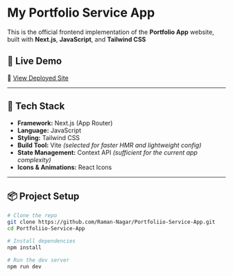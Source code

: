 # My Portfolio Service App

This is the official frontend implementation of the **Portfolio App** website, built with **Next.js**, **JavaScript**, and **Tailwind CSS**

## 🚀 Live Demo

🔗 [View Deployed Site](https://portfoliio-service-app.vercel.app)

---

## 🧰 Tech Stack

- **Framework:** Next.js (App Router)
- **Language:** JavaScript
- **Styling:** Tailwind CSS
- **Build Tool:** Vite *(selected for faster HMR and lightweight config)*
- **State Management:** Context API *(sufficient for the current app complexity)*
- **Icons & Animations:** React Icons

---

## 📦 Project Setup

```bash
# Clone the repo
git clone https://github.com/Raman-Nagar/Portfoliio-Service-App.git
cd Portfoliio-Service-App

# Install dependencies
npm install

# Run the dev server
npm run dev
